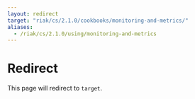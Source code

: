 ```yaml
---
layout: redirect
target: "riak/cs/2.1.0/cookbooks/monitoring-and-metrics/"
aliases:
  - /riak/cs/2.1.0/using/monitoring-and-metrics
---
```


# Redirect

This page will redirect to `target`.
